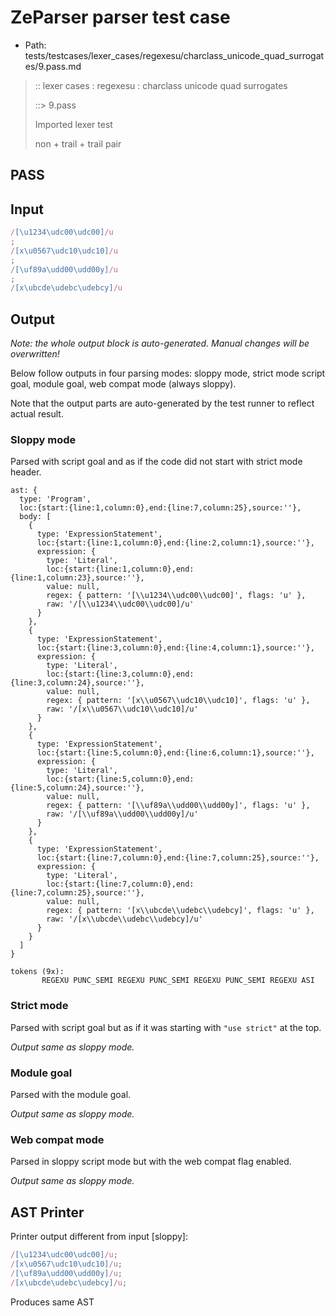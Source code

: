 # ZeParser parser test case

- Path: tests/testcases/lexer_cases/regexesu/charclass_unicode_quad_surrogates/9.pass.md

> :: lexer cases : regexesu : charclass unicode quad surrogates
>
> ::> 9.pass
>
> Imported lexer test
>
> non + trail + trail pair

## PASS

## Input

`````js
/[\u1234\udc00\udc00]/u
;
/[x\u0567\udc10\udc10]/u
;
/[\uf89a\udd00\udd00y]/u
;
/[x\ubcde\udebc\udebcy]/u
`````

## Output

_Note: the whole output block is auto-generated. Manual changes will be overwritten!_

Below follow outputs in four parsing modes: sloppy mode, strict mode script goal, module goal, web compat mode (always sloppy).

Note that the output parts are auto-generated by the test runner to reflect actual result.

### Sloppy mode

Parsed with script goal and as if the code did not start with strict mode header.

`````
ast: {
  type: 'Program',
  loc:{start:{line:1,column:0},end:{line:7,column:25},source:''},
  body: [
    {
      type: 'ExpressionStatement',
      loc:{start:{line:1,column:0},end:{line:2,column:1},source:''},
      expression: {
        type: 'Literal',
        loc:{start:{line:1,column:0},end:{line:1,column:23},source:''},
        value: null,
        regex: { pattern: '[\\u1234\\udc00\\udc00]', flags: 'u' },
        raw: '/[\\u1234\\udc00\\udc00]/u'
      }
    },
    {
      type: 'ExpressionStatement',
      loc:{start:{line:3,column:0},end:{line:4,column:1},source:''},
      expression: {
        type: 'Literal',
        loc:{start:{line:3,column:0},end:{line:3,column:24},source:''},
        value: null,
        regex: { pattern: '[x\\u0567\\udc10\\udc10]', flags: 'u' },
        raw: '/[x\\u0567\\udc10\\udc10]/u'
      }
    },
    {
      type: 'ExpressionStatement',
      loc:{start:{line:5,column:0},end:{line:6,column:1},source:''},
      expression: {
        type: 'Literal',
        loc:{start:{line:5,column:0},end:{line:5,column:24},source:''},
        value: null,
        regex: { pattern: '[\\uf89a\\udd00\\udd00y]', flags: 'u' },
        raw: '/[\\uf89a\\udd00\\udd00y]/u'
      }
    },
    {
      type: 'ExpressionStatement',
      loc:{start:{line:7,column:0},end:{line:7,column:25},source:''},
      expression: {
        type: 'Literal',
        loc:{start:{line:7,column:0},end:{line:7,column:25},source:''},
        value: null,
        regex: { pattern: '[x\\ubcde\\udebc\\udebcy]', flags: 'u' },
        raw: '/[x\\ubcde\\udebc\\udebcy]/u'
      }
    }
  ]
}

tokens (9x):
       REGEXU PUNC_SEMI REGEXU PUNC_SEMI REGEXU PUNC_SEMI REGEXU ASI
`````

### Strict mode

Parsed with script goal but as if it was starting with `"use strict"` at the top.

_Output same as sloppy mode._

### Module goal

Parsed with the module goal.

_Output same as sloppy mode._

### Web compat mode

Parsed in sloppy script mode but with the web compat flag enabled.

_Output same as sloppy mode._

## AST Printer

Printer output different from input [sloppy]:

````js
/[\u1234\udc00\udc00]/u;
/[x\u0567\udc10\udc10]/u;
/[\uf89a\udd00\udd00y]/u;
/[x\ubcde\udebc\udebcy]/u;
````

Produces same AST
